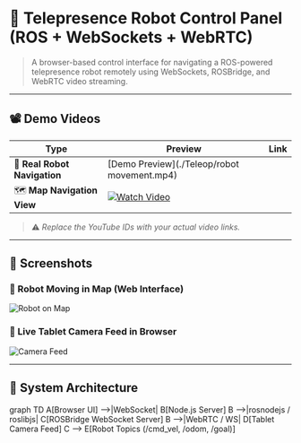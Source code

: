 # 🤖 Telepresence Robot Control Panel (ROS + WebSockets + WebRTC)

> A browser-based control interface for navigating a ROS-powered telepresence robot remotely using WebSockets, ROSBridge, and WebRTC video streaming.

---

## 📽️ Demo Videos

| Type | Preview | Link |
|------|---------|------|
| 📍 **Real Robot Navigation** | [Demo Preview](./Teleop/robot movement.mp4)|
| 🗺️ **Map Navigation View** | [![Watch Video](https://img.youtube.com/vi/YOUR_MAP_VIDEO_ID/0.jpg)](https://youtube.com/watch?v=YOUR_MAP_VIDEO_ID) |

> ⚠️ *Replace the YouTube IDs with your actual video links.*

---

## 📸 Screenshots

### 🔄 Robot Moving in Map (Web Interface)
![Robot on Map](./images/robot-map-screenshot.png) <!-- Replace this -->

### 🎥 Live Tablet Camera Feed in Browser
![Camera Feed](./images/camera-feed-screenshot.png) <!-- Replace this -->

---

## 🔧 System Architecture


graph TD
A[Browser UI] -->|WebSocket| B[Node.js Server]
B -->|rosnodejs / roslibjs| C[ROSBridge WebSocket Server]
B -->|WebRTC / WS| D[Tablet Camera Feed]
C --> E[Robot Topics (/cmd_vel, /odom, /goal)]
